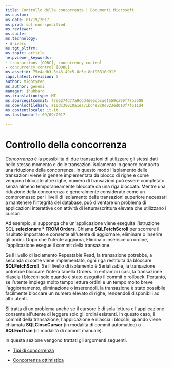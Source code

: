 ```yaml
---
title: Controllo della concorrenza | Documenti Microsoft
ms.custom: 
ms.date: 01/19/2017
ms.prod: sql-non-specified
ms.reviewer: 
ms.suite: 
ms.technology:
- drivers
ms.tgt_pltfrm: 
ms.topic: article
helpviewer_keywords:
- transactions [ODBC], concurrency control
- concurrency control [ODBC]
ms.assetid: 75e4adb3-3d43-49c5-8c5e-8df96310d912
caps.latest.revision: 5
author: MightyPen
ms.author: genemi
manager: jhubbard
ms.translationtype: MT
ms.sourcegitcommit: f7e6274d77a9cdd4de6cbcaef559ca99f77b3608
ms.openlocfilehash: a10dc30810a1ea71bd4e2c9d823ed010f7f611d4
ms.contentlocale: it-it
ms.lasthandoff: 09/09/2017

---
```

# <a name="concurrency-control"></a>Controllo della concorrenza
*Concorrenza* è la possibilità di due transazioni di utilizzare gli stessi dati nello stesso momento e delle transazioni isolamento in genere comporta una riduzione della concorrenza. In questo modo l'isolamento delle transazioni viene in genere implementata da blocco di righe e come vengono bloccate altre righe, numero di transazioni può essere completato senza almeno temporaneamente bloccate da una riga bloccata. Mentre una riduzione della concorrenza è generalmente considerato come un compromesso per i livelli di isolamento delle transazioni superiore necessari a mantenere l'integrità del database, può diventare un problema di applicazioni interattive con attività di lettura/scrittura elevata che utilizzano i cursori.  
  
 Ad esempio, si supponga che un'applicazione viene eseguita l'istruzione SQL **selezionare \* FROM Orders**. Chiama **SQLFetchScroll** per scorrere il risultato impostato e consente all'utente di aggiornare, eliminare o inserire gli ordini. Dopo che l'utente aggiorna, Elimina o inserisce un ordine, l'applicazione esegue il commit della transazione.  
  
 Se il livello di isolamento Repeatable Read, la transazione potrebbe, a seconda di come viene implementato, ogni riga restituita da bloccare **SQLFetchScroll**. Se il livello di isolamento è Serializable, la transazione potrebbe bloccare l'intera tabella Orders. In entrambi i casi, la transazione rilascia i blocchi solo quando è stato eseguito il commit o rollback. Pertanto, se l'utente impiega molto tempo lettura ordini e un tempo molto breve l'aggiornamento, eliminazione o inserendoli, la transazione è stato possibile facilmente bloccare un numero elevato di righe, rendendoli disponibili ad altri utenti.  
  
 Si tratta di un problema anche se il cursore è di sola lettura e l'applicazione consente all'utente di leggere solo gli ordini esistenti. In questo caso, il commit della transazione, l'applicazione e rilascia i blocchi, quando viene chiamata **SQLCloseCursor** (in modalità di commit automatico) o **SQLEndTran** (in modalità di commit manuale).  
  
 In questa sezione vengono trattati gli argomenti seguenti.  
  
-   [Tipi di concorrenza](../../../odbc/reference/develop-app/concurrency-types.md)  
  
-   [Concorrenza ottimistica](../../../odbc/reference/develop-app/optimistic-concurrency.md)

